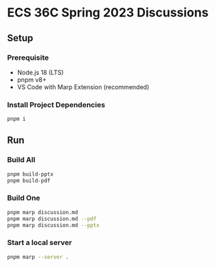 # ECS 36C Spring 2023 Discussions

## Setup

### Prerequisite

- Node.js 18 (LTS)
- pnpm v8+
- VS Code with Marp Extension (recommended)

### Install Project Dependencies

```sh
pnpm i
```

## Run

### Build All

```sh
pnpm build-pptx
pnpm build-pdf
```

### Build One

```sh
pnpm marp discussion.md
pnpm marp discussion.md --pdf
pnpm marp discussion.md --pptx
```

### Start a local server

```sh
pnpm marp --server .
```
